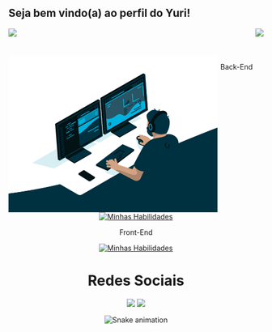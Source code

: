 ## Seja bem vindo(a) ao perfil do Yuri!

<div>
  <img height="180em" src="https://github-readme-stats.vercel.app/api?username=nsdYuri&show_icons=true&theme=great-gatsby&include_all_commits=true&count_private=true"/>
  <img align="right" height="180em" src="https://github-readme-stats.vercel.app/api/top-langs/?username=nsdYuri&layout=compact&langs_count=16&theme=great-gatsby"/>
</div>
<br>

 
<div  align="center"> 
  <div style="display: inline_block"><br>
    <img align="left" height="310" alt="coding-time" src="code.gif">

         
 Back-End

[![Minhas Habilidades](https://skillicons.dev/icons?i=javascript,nodejs,java,cs,python,mysql,heroku)](https://skillicons.dev)

 Front-End

[![Minhas Habilidades](https://skillicons.dev/icons?i=javascript,html,css,react,nodejs,python,vite)](https://skillicons.dev)


</div>
    
  
<h1 align="stretch">Redes Sociais</h1>
 <div align-items: flex-end>
    <a href="www.linkedin.com/in/yuri-ikegwuonu" target="_blank"><img src="https://img.shields.io/badge/-LinkedIn-%230077B5?style=for-the-badge&logo=linkedin&logoColor=white" target="_blank"></a> 
    <a href = "mailto:yurichichedom808@gmail.com@gmail.com"><img src="https://img.shields.io/badge/Gmail-D14836?style=for-the-badge&logo=gmail&logoColor=white" target="_blank"></a>
</div>

  
![Snake animation](https://github.com/LuigiGF/LuigiGF/blob/output/github-contribution-grid-snake.svg)
